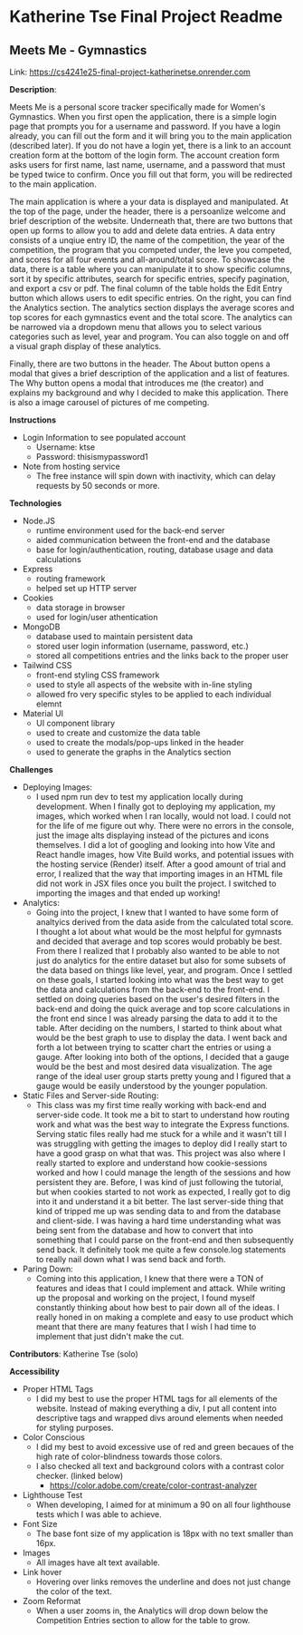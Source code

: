 Katherine Tse Final Project Readme
===

## Meets Me - Gymnastics 

Link: https://cs4241e25-final-project-katherinetse.onrender.com 

**Description**: 

Meets Me is a personal score tracker specifically made for Women's Gymnastics. When you first open the application, there is a simple login page that prompts you for a username and password. If you have a login already, you can fill out the form and it will bring you to the main application (described later). If you do not have a login yet, there is a link to an account creation form at the bottom of the login form. The account creation form asks users for first name, last name, username, and a password that must be typed twice to confirm. Once you fill out that form, you will be redirected to the main application. 

The main application is where a your data is displayed and manipulated. At the top of the page, under the header, there is a persoanlize welcome and brief description of the website. Underneath that, there are two buttons that open up forms to allow you to add and delete data entries. A data entry consists of a unqiue entry ID, the name of the competition, the year of the competition, the program that you competed under, the leve you competed, and scores for all four events and all-around/total score. To showcase the data, there is a table where you can manipulate it to show specific columns, sort it by specific attributes, search for specific entries, specify pagination, and export a csv or pdf. The final column of the table holds the Edit Entry button which allows users to edit specific entries. On the right, you can find the Analytics section. The analytics section displays the average scores and top scores for each gymnastics event and the total score. The analytics can be narrowed via a dropdown menu that allows you to select various categories such as level, year and program. You can also toggle on and off a visual graph display of these analytics. 

Finally, there are two buttons in the header. The About button opens a modal that gives a brief description of the application and a list of features. The Why button opens a modal that introduces me (the creator) and explains my background and why I decided to make this application. There is also a image carousel of pictures of me competing. 

**Instructions**
- Login Information to see populated account
  - Username: ktse
  - Password: thisismypassword1
- Note from hosting service
  -  The free instance will spin down with inactivity, which can delay requests by 50 seconds or more.
 
**Technologies**
- Node.JS
  - runtime environment used for the back-end server
  - aided communication between the front-end and the database
  - base for login/authentication, routing, database usage and data calculations
- Express
  -  routing framework
  -  helped set up HTTP server
- Cookies
  - data storage in browser 
  - used for login/user athentication
- MongoDB
  - database used to maintain persistent data
  - stored user login information (username, password, etc.)
  - stored all competitions entries and the links back to the proper user
- Tailwind CSS
  - front-end styling CSS framework
  - used to style all aspects of the website with in-line styling
  - allowed fro very specific styles to be applied to each individual elemnt
- Material UI
  - UI component library
  - used to create and customize the data table 
  - used to create the modals/pop-ups linked in the header
  - used to generate the graphs in the Analytics section

**Challenges** 
- Deploying Images:
  - I used npm run dev to test my application locally during development. When I finally got to deploying my application, my images, which worked when I ran locally, would not load. I could not for the life of me figure out why. There were no errors in the console, just the image alts displaying instead of the pictures and icons themselves. I did a lot of googling and looking into how Vite and React handle images, how Vite Build works, and potential issues with the hosting service (Render) itself. After a good amount of trial and error, I realized that the way that importing images in an HTML file did not work in JSX files once you built the project. I switched to importing the images and that ended up working!
- Analytics:
  - Going into the project, I knew that I wanted to have some form of analtyics derived from the data aside from the calculated total score. I thought a lot about what would be the most helpful for gymnasts and decided that average and top scores would probably be best. From there I realized that I probably also wanted to be able to not just do analytics for the entire dataset but also for some subsets of the data based on things like level, year, and program. Once I settled on these goals, I started looking into what was the best way to get the data and calculations from the back-end to the front-end. I settled on doing queries based on the user's desired filters in the back-end and doing the quick average and top score calculations in the front end since I was already parsing the data to add it to the table. After deciding on the numbers, I started to think about what would be the best graph to use to display the data. I went back and forth a lot between trying to scatter chart the entries or using a gauge. After looking into both of the options, I decided that a gauge would be the best and most desired data visualization. The age range of the ideal user group starts pretty young and I figured that a gauge would be easily understood by the younger population. 
- Static Files and Server-side Routing:
  - This class was my first time really working with back-end and server-side code. It took me a bit to start to understand how routing work and what was the best way to integrate the Express functions. Serving static files really had me stuck for a while and it wasn't till I was struggling with getting the images to deploy did I really start to have a good grasp on what that was. This project was also where I really started to explore and understand how cookie-sessions worked and how I could manage the length of the sessions and how persistent they are. Before, I was kind of just following the tutorial, but when cookies started to not work as expected, I really got to dig into it and understand it a bit better. The last server-side thing that kind of tripped me up was sending data to and from the database and client-side. I was having a hard time understanding what was being sent from the database and how to convert that into something that I could parse on the front-end and then subsequently send back. It definitely took me quite a few console.log statements to really nail down what I was send back and forth.
- Paring Down:
  - Coming into this application, I knew that there were a TON of features and ideas that I could implement and attack. While writing up the proposal and working on the project, I found myself constantly thinking about how best to pair down all of the ideas. I really honed in on making a complete and easy to use product which meant that there are many features that I wish I had time to implement that just didn't make the cut.
 
**Contributors**: Katherine Tse (solo)

**Accessibility**
- Proper HTML Tags
  - I did my best to use the proper HTML tags for all elements of the website. Instead of making everything a div, I put all content into descriptive tags and wrapped divs around elements when needed for styling purposes.
- Color Conscious
  - I did my best to avoid excessive use of red and green becaues of the high rate of color-blindness towards those colors.
  - I also checked all text and background colors with a contrast color checker. (linked below)
    - https://color.adobe.com/create/color-contrast-analyzer
- Lighthouse Test
  - When developing, I aimed for at minimum a 90 on all four lighthouse tests which I was able to achieve.   
- Font Size
  - The base font size of my application is 18px with no text smaller than 16px.
- Images
  - All images have alt text available.
- Link hover
  - Hovering over links removes the underline and does not just change the color of the text.
- Zoom Reformat
  - When a user zooms in, the Analytics will drop down below the Competition Entries section to allow for the table to grow.      
